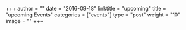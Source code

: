 +++
author = ""
date = "2016-09-18"
linktitle = "upcoming"
title = "upcoming Events"
categories = ["events"]
type = "post"
weight = "10"
image = ""
+++


